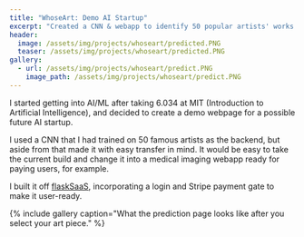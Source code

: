 ```yaml
---
title: "WhoseArt: Demo AI Startup"
excerpt: "Created a CNN & webapp to identify 50 popular artists' works."
header:
  image: /assets/img/projects/whoseart/predicted.PNG
  teaser: /assets/img/projects/whoseart/predicted.PNG
gallery:
  - url: /assets/img/projects/whoseart/predict.PNG
    image_path: /assets/img/projects/whoseart/predict.PNG
---
```


I started getting into AI/ML after taking 6.034 at MIT (Introduction to Artificial Intelligence), and decided to create a demo webpage for a possible future AI startup.

I used a CNN that I had trained on 50 famous artists as the backend, but aside from that made it with easy transfer in mind. It would be easy to take the current build and change it into a medical imaging webapp ready for paying users, for example.

I built it off [flaskSaaS](https://github.com/alectrocute/flaskSaaS), incorporating a login and Stripe payment gate to make it user-ready.

{% include gallery caption="What the prediction page looks like after you select your art piece." %}
